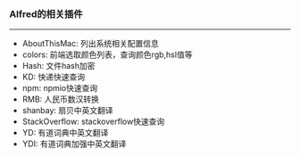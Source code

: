 ### Alfred的相关插件

---
* AboutThisMac: 列出系统相关配置信息
* colors: 前端选取颜色列表，查询颜色rgb,hsl值等
* Hash: 文件hash加密
* KD: 快递快速查询
* npm: npmio快速查询
* RMB: 人民币数汉转换
* shanbay: 扇贝中英文翻译
* StackOverflow: stackoverflow快速查询
* YD: 有道词典中英文翻译
* YDI: 有道词典加强中英文翻译
